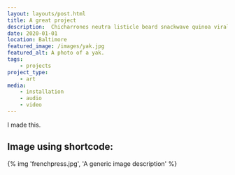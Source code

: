 ```yaml
---
layout: layouts/post.html
title: A great project
description:  Chicharrones neutra listicle beard snackwave quinoa viral squid tacos single-origin coffee
date: 2020-01-01
location: Baltimore
featured_image: /images/yak.jpg
featured_alt: A photo of a yak.
tags: 
    - projects
project_type:
    - art
media: 
    - installation
    - audio
    - video
---
```


I made this.

## Image using shortcode:

{% img 'frenchpress.jpg', 'A generic image description' %}